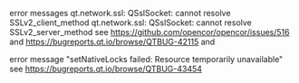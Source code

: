
error messages
qt.network.ssl: QSslSocket: cannot resolve SSLv2_client_method
qt.network.ssl: QSslSocket: cannot resolve SSLv2_server_method
see https://github.com/opencor/opencor/issues/516
and https://bugreports.qt.io/browse/QTBUG-42115
and 

error message "setNativeLocks failed: Resource temporarily unavailable"
see https://bugreports.qt.io/browse/QTBUG-43454
